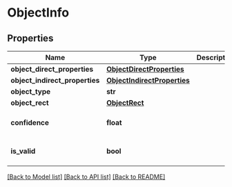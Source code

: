 # ObjectInfo

## Properties
Name | Type | Description | Notes
------------ | ------------- | ------------- | -------------
**object_direct_properties** | [**ObjectDirectProperties**](ObjectDirectProperties.md) |  | [optional] 
**object_indirect_properties** | [**ObjectIndirectProperties**](ObjectIndirectProperties.md) |  | [optional] 
**object_type** | **str** |  | [optional] 
**object_rect** | [**ObjectRect**](ObjectRect.md) |  | [optional] 
**confidence** | **float** |  | [optional] [default to 0]
**is_valid** | **bool** |  | [optional] [default to False]

[[Back to Model list]](../README.md#documentation-for-models) [[Back to API list]](../README.md#documentation-for-api-endpoints) [[Back to README]](../README.md)

